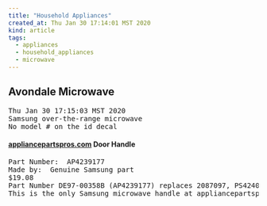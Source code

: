 ```yaml
---
title: "Household Appliances"
created_at: Thu Jan 30 17:14:01 MST 2020
kind: article
tags:
  - appliances
  - household_appliances
  - microwave
---
```


<h2>Avondale Microwave</h2>
<pre>
Thu Jan 30 17:15:03 MST 2020
Samsung over-the-range microwave
No model # on the id decal
</pre>

<h4>
  <a href="https://www.appliancepartspros.com/samsung-door-handle-de97-00358b-ap4239177.html" target="_blank">appliancepartspros.com</a>
  Door Handle
</h4>
<pre>
Part Number:  AP4239177
Made by:  Genuine Samsung part
$19.08
Part Number DE97-00358B (AP4239177) replaces 2087097, PS4240186.
This is the only Samsung microwave handle at appliancepartspros
</pre>

<!--
html boilerplate fragments
<a href="" target="_blank"></a>
<a name=""></a>
<img src="" width="400px">
<ul>
  <li></li>
  <li><a href="" target="_blank"></a></li>
</ul>
<pre>
</pre>
<p style="margin-bottom: 2em;"></p>
<hr style="border: 0; height: 3px; background: #333; background-image: linear-gradient(to right, #ccc, #333, #ccc);">
<pre><code>
</code></pre>
<math xmlns='http://www.w3.org/1998/Math/MathML' display='block'>
</math>
:-->
